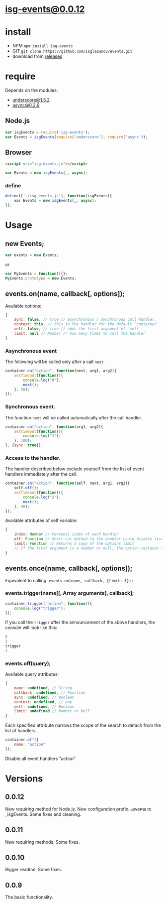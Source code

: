 # isg-events@0.0.12

# install

* NPM `npm install isg-events`
* GIT `git clone https://github.com/isglazunov/events.git`
* download from [releases](https://github.com/isglazunov/events/releases)

# require
Depends on the modules:
* [underscore@1.5.2](https://github.com/jashkenas/underscore)
* [async@0.2.9](https://github.com/caolan/async)

## Node.js
```js
var isgEvents = require('isg-events');
var Events = isgEvents(require('underscore'), require('async'));
```

## Browser
```html
<script src="isg-events.js"></script>
```
```js
var Events = new isgEvents(_, async);
```

### define
```js
define(['./isg-events.js'], function(isgEvents){
    var Events = new isgEvents(_, async);
});
```

# Usage

## new Events;
```js
var events = new Events;
```
or
```js
var MyEvents = function(){};
MyEvents.prototype = new Events;
```

## events.on(name, callback[, options]);
Available options:
```js
{
    sync: false, // true // asynchronous / synchronous call handler.
    context: this, // this in the handler for the default `container`
    self: false, // true // adds the first argument of `self`
    limit: null // Number // how many times to call the handler
}
```

### Asynchronous event
The following will be called only after a call `next`.
```js
container.on("action", function(next, arg1, arg2){
    setTimeout(function(){
        console.log("0");
        next();
    }, 50);
});
```

### Synchronous event.
The function `next` will be called automatically after the call handler.
```js
container.on("action", function(arg1, arg2){
    setTimeout(function(){
        console.log("1");
    }, 100);
}, {sync: true});
```

### Access to the handler.
The handler described below exclude yourself from the list of event handlers immediately after the call.
```js
container.on("action", function(self, next, arg1, arg2){
    self.off();
    setTimeout(function(){
        console.log("2");
        next();
    }, 50);
});
```
Available attributes of self variable:
```js
{
    index: Number // Personal index of each handler
    off: Function // Short-cut method to the handler could disable itself
    limit: Function // Returns a copy of the options limit
    // If the first argument is a number or null, the option replaces the limit for him
}
```

## events.once(name, callback[, options]);
Equivalent to calling: `events.on(name, callback, {limit: 1});`

### events.trigger(name[[, Array arguments], callback];
```js
container.trigger("action", function(){
    console.log("trigger");
}); 
```
If you call the `trigger` after the announcement of the above handlers, the console will look like this:
```js
0
2
trigger
1
```

### events.off(query);
Available query attributes:
```js
{
    name: undefined, // String
    callback: undefined, // Function
    sync: undefined, // Boolean
    context: undefined, // any
    self: undefined, // Boolean
    limit: undefined // Number or Null
}
```
Each specified attribute narrows the scope of the search to detach from the list of handlers.
```js
container.off({
    name: "action"
});
```
Disable all event handlers "action"

# Versions
## 0.0.12
New requiring method for Node.js.
New configuration prefix. ~~_events~~ to _isgEvents.
Some fixes and cleaning.

## 0.0.11
New requiring methods.
Some fixes.

## 0.0.10
Bigger readme.
Some fixes.

## 0.0.9
The basic functionality.

